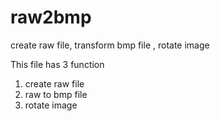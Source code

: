 # raw2bmp
create raw file, transform bmp file , rotate image

This file has 3 function
1. create raw file
2. raw to bmp file
3. rotate image
